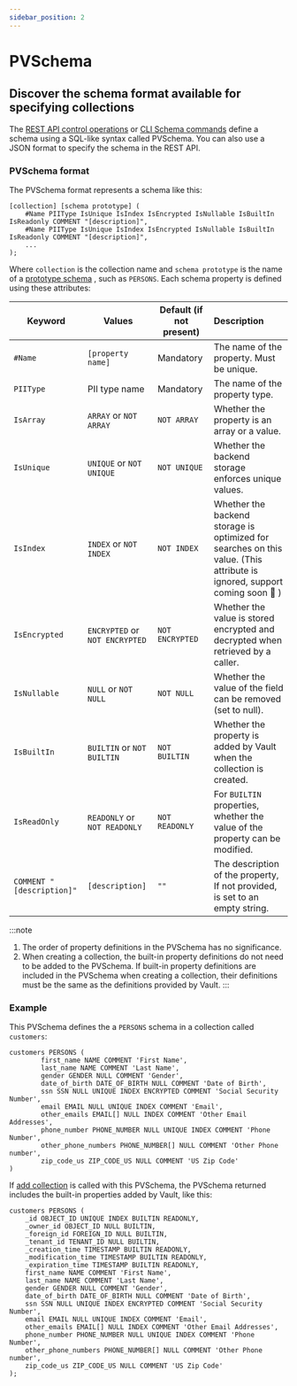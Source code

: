 ```yaml
---
sidebar_position: 2
---
```


# PVSchema

## Discover the schema format available for specifying collections

The [REST API control operations](/api/operations/add-collection) or [CLI Schema commands](/cli/reference#schema-commands) define a schema using a SQL-like syntax called PVSchema. You can also use a JSON format to specify the schema in the REST API.

### PVSchema format

The PVSchema format represents a schema like this:

```text
[collection] [schema prototype] (
    #Name PIIType IsUnique IsIndex IsEncrypted IsNullable IsBuiltIn IsReadonly COMMENT "[description]",
    #Name PIIType IsUnique IsIndex IsEncrypted IsNullable IsBuiltIn IsReadonly COMMENT "[description]",
    ...
);
```

Where `collection` is the collection name and `schema prototype` is the name of a [prototype schema](schema-prototypes)
, such as `PERSONS`. Each schema property is defined using these attributes:

| Keyword                   | Values                         | Default (if not present) | Description                                                                                                               |
|---------------------------|--------------------------------|--------------------------|:--------------------------------------------------------------------------------------------------------------------------|
| `#Name`                   | `[property name]`              | Mandatory                | The name of the property. Must be unique.                                                                                 |
| `PIIType`                 | PII type name                  | Mandatory                | The name of the property type.                                                                                            |
| `IsArray`                 | `ARRAY` or `NOT ARRAY`         | `NOT ARRAY`              | Whether the property is an array or a value.                                                                              |
| `IsUnique`                | `UNIQUE` or `NOT UNIQUE`       | `NOT UNIQUE`             | Whether the backend storage enforces unique values.                                                                       |
| `IsIndex`                 | `INDEX` or `NOT INDEX`         | `NOT INDEX`              | Whether the backend storage is optimized for searches on this value. (This attribute is ignored, support coming soon 🎁 ) |
| `IsEncrypted`             | `ENCRYPTED` or `NOT ENCRYPTED` | `NOT ENCRYPTED`          | Whether the value is stored encrypted and decrypted when retrieved by a caller.                                           |
| `IsNullable`              | `NULL` or `NOT NULL`           | `NOT NULL`               | Whether the value of the field can be removed (set to null).                                                              |
| `IsBuiltIn`               | `BUILTIN` or `NOT BUILTIN`     | `NOT BUILTIN`            | Whether the property is added by Vault when the collection is created.                                                  |
| `IsReadOnly`              | `READONLY` or `NOT READONLY`   | `NOT READONLY`           | For `BUILTIN` properties, whether the value of the property can be modified.                                              |
| `COMMENT "[description]"` | `[description]`                | `""`                     | The description of the property, If not provided, is set to an empty string.                                              | 

:::note

1. The order of property definitions in the PVSchema has no significance.
2. When creating a collection, the built-in property definitions do not need to be added to the PVSchema. If built-in
   property definitions are included in the PVSchema when creating a collection, their definitions must be the same as
   the definitions provided by Vault.
:::

### Example

This PVSchema defines the a `PERSONS` schema in a collection called `customers`:

```
customers PERSONS (
        first_name NAME COMMENT 'First Name',
        last_name NAME COMMENT 'Last Name',
        gender GENDER NULL COMMENT 'Gender',
        date_of_birth DATE_OF_BIRTH NULL COMMENT 'Date of Birth',
        ssn SSN NULL UNIQUE INDEX ENCRYPTED COMMENT 'Social Security Number',
        email EMAIL NULL UNIQUE INDEX COMMENT 'Email',
        other_emails EMAIL[] NULL INDEX COMMENT 'Other Email Addresses',
        phone_number PHONE_NUMBER NULL UNIQUE INDEX COMMENT 'Phone Number',
        other_phone_numbers PHONE_NUMBER[] NULL COMMENT 'Other Phone number',
        zip_code_us ZIP_CODE_US NULL COMMENT 'US Zip Code'
)
```


If [add collection](/api/operations/add-collection) is called with this PVSchema, the PVSchema returned includes the
built-in properties added by Vault, like this:

```
customers PERSONS (
    _id OBJECT_ID UNIQUE INDEX BUILTIN READONLY,
    _owner_id OBJECT_ID NULL BUILTIN,
    _foreign_id FOREIGN_ID NULL BUILTIN,
    _tenant_id TENANT_ID NULL BUILTIN,
    _creation_time TIMESTAMP BUILTIN READONLY,
    _modification_time TIMESTAMP BUILTIN READONLY,
    _expiration_time TIMESTAMP BUILTIN READONLY,
    first_name NAME COMMENT 'First Name',
    last_name NAME COMMENT 'Last Name',
    gender GENDER NULL COMMENT 'Gender',
    date_of_birth DATE_OF_BIRTH NULL COMMENT 'Date of Birth',
    ssn SSN NULL UNIQUE INDEX ENCRYPTED COMMENT 'Social Security Number',
    email EMAIL NULL UNIQUE INDEX COMMENT 'Email',
    other_emails EMAIL[] NULL INDEX COMMENT 'Other Email Addresses',
    phone_number PHONE_NUMBER NULL UNIQUE INDEX COMMENT 'Phone Number',
    other_phone_numbers PHONE_NUMBER[] NULL COMMENT 'Other Phone number',
    zip_code_us ZIP_CODE_US NULL COMMENT 'US Zip Code'
);
```

